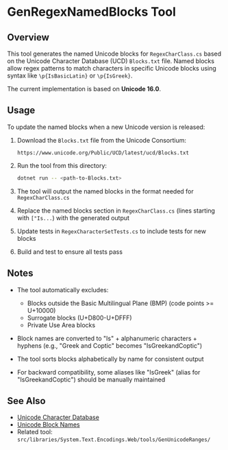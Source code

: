 # GenRegexNamedBlocks Tool

## Overview

This tool generates the named Unicode blocks for `RegexCharClass.cs` based on the Unicode Character Database (UCD) `Blocks.txt` file. Named blocks allow regex patterns to match characters in specific Unicode blocks using syntax like `\p{IsBasicLatin}` or `\p{IsGreek}`.

The current implementation is based on **Unicode 16.0**.

## Usage

To update the named blocks when a new Unicode version is released:

1. Download the `Blocks.txt` file from the Unicode Consortium:
   ```
   https://www.unicode.org/Public/UCD/latest/ucd/Blocks.txt
   ```
   
2. Run the tool from this directory:
   ```bash
   dotnet run -- <path-to-Blocks.txt>
   ```

3. The tool will output the named blocks in the format needed for `RegexCharClass.cs`

4. Replace the named blocks section in `RegexCharClass.cs` (lines starting with `["Is...`) with the generated output

5. Update tests in `RegexCharacterSetTests.cs` to include tests for new blocks

6. Build and test to ensure all tests pass

## Notes

- The tool automatically excludes:
  - Blocks outside the Basic Multilingual Plane (BMP) (code points >= U+10000)
  - Surrogate blocks (U+D800-U+DFFF)
  - Private Use Area blocks
  
- Block names are converted to "Is" + alphanumeric characters + hyphens (e.g., "Greek and Coptic" becomes "IsGreekandCoptic")

- The tool sorts blocks alphabetically by name for consistent output

- For backward compatibility, some aliases like "IsGreek" (alias for "IsGreekandCoptic") should be manually maintained

## See Also

- [Unicode Character Database](https://www.unicode.org/ucd/)
- [Unicode Block Names](https://www.unicode.org/Public/UCD/latest/ucd/Blocks.txt)
- Related tool: `src/libraries/System.Text.Encodings.Web/tools/GenUnicodeRanges/`

